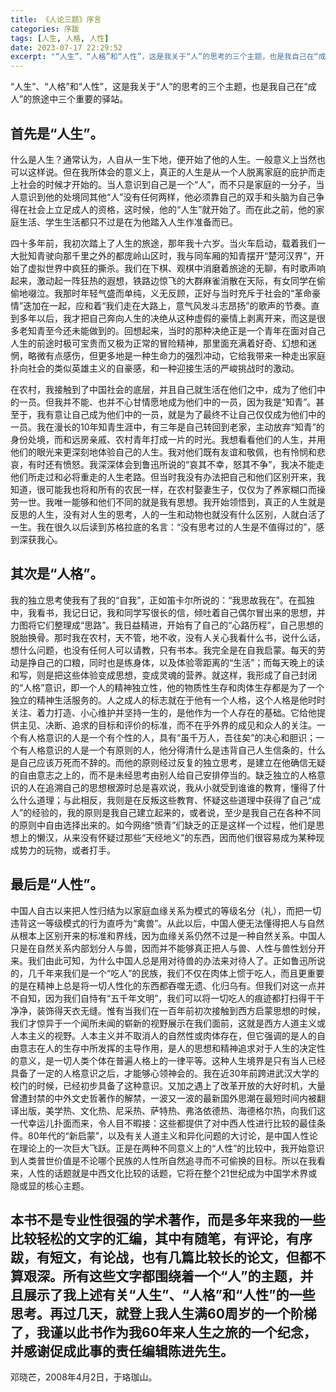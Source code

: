 ```yaml
---
title: 《人论三题》序言
categories: 序跋
tags: [人生, 人格, 人性]
date: 2023-07-17 22:29:52
excerpt: "“人生”、“人格”和“人性”，这是我关于“人”的思考的三个主题，也是我自己在“成人”的旅途中三个重要的驿站。"
---
```

“人生”、“人格”和“人性”，这是我关于“人”的思考的三个主题，也是我自己在“成人”的旅途中三个重要的驿站。

## 首先是“人生”。

什么是人生？通常认为，人自从一生下地，便开始了他的人生。一般意义上当然也可以这样说。但在我所体会的意义上，真正的人生是从一个人脱离家庭的庇护而走上社会的时候才开始的。当人意识到自己是一个“人”，而不只是家庭的一分子，当人意识到他的处境同其他“人”没有任何两样，他必须靠自己的双手和头脑为自己争得在社会上立足成人的资格，这时候，他的“人生”就开始了。而在此之前，他的家庭生活、学生生活都只不过是在为他踏入人生作准备而已。

四十多年前，我初次踏上了人生的旅途，那年我十六岁。当火车启动，载着我们一大批知青驶向那千里之外的都庞岭山区时，我与同车厢的知青摆开“楚河汉界”，开始了虚拟世界中疯狂的撕杀。我们在下棋、观棋中消磨着旅途的无聊，有时歌声响起来，激动起一阵狂热的遐想，铁路边惊飞的大群麻雀消散在天际，有女同学在偷偷地啜泣。我那时年轻气盛而单纯，义无反顾，正好与当时充斥于社会的“革命豪情”迭加在一起，应和着“我们走在大路上，意气风发斗志昂扬”的歌声的节奏。直到多年以后，我才把自己奔向人生的决绝从这种虚假的豪情上剥离开来，而这是很多老知青至今还未能做到的。回想起来，当时的那种决绝正是一个青年在面对自己人生的前途时极可宝贵而又极为正常的冒险精神，那里面充满着好奇、幻想和迷惘，略微有点感伤，但更多地是一种生命力的强烈冲动，它给我带来一种走出家庭扑向社会的类似英雄主义的自豪感，和一种迎接生活的严峻挑战时的激动。

在农村，我接触到了中国社会的底层，并且自己就生活在他们之中，成为了他们中的一员。但我并不能、也并不心甘情愿地成为他们中的一员，因为我是“知青”。甚至于，我有意让自己成为他们中的一员，就是为了最终不让自己仅仅成为他们中的一员。我在漫长的10年知青生涯中，有三年是自己转回到老家，主动放弃“知青”的身份处境，而和远房亲戚、农村青年打成一片的时光。我想看看他们的人生，并用他们的眼光来更深刻地体验自己的人生。我对他们既有友谊和敬佩，也有怜悯和悲哀，有时还有愤怒。我深深体会到鲁迅所说的“哀其不幸，怒其不争”，我决不能走他们所走过和必将重走的人生老路。但当时我没有办法把自己和他们区别开来，我知道，很可能我也将和所有的农民一样，在农村娶妻生子，仅仅为了养家糊口而操劳一世。我唯一能够和他们不同的就是我有思想。我开始领悟到，真正的人生就是反思的人生，没有对人生的思考，人的一生和动物也就没有什么区别，人就白活了一生。我在很久以后读到苏格拉底的名言：“没有思考过的人生是不值得过的”，感到深获我心。

## 其次是“人格”。

我的独立思考使我有了我的“自我”，正如笛卡尔所说的：“我思故我在”。在孤独中，我看书，我记日记，我和同学写很长的信，倾吐着自己偶尔冒出来的思想，并力图将它们整理成“思路”。我日益精进，开始有了自己的“心路历程”，自己思想的脱胎换骨。那时我在农村，天不管，地不收，没有人关心我看什么书，说什么话，想什么问题，也没有任何人可以请教，只有书本。我完全是在自我启蒙。每天的劳动是挣自己的口粮，同时也是练身体，以及体验零距离的“生活”；而每天晚上的读和写，则是把这些体验变成思想，变成灵魂的营养。就这样，我形成了自己封闭的“人格”意识，即一个人的精神独立性，他的物质性生存和肉体生存都是为了一个独立的精神生活服务的。人之成人的标志就在于他有一个人格，这个人格是他时时关注、着力打造、小心维护并坚持一生的，是他作为一个人存在的基础。它给他提供主见、决断、追求的目标和评价的标准，而不在乎外界的成见和众人的关注。一个有人格意识的人是一个有个性的人，具有“虽千万人，吾往矣”的决心和胆识；一个有人格意识的人是一个有原则的人，他分得清什么是违背自己人生信条的，什么是自己应该万死而不辞的。而他的原则经过反复的独立思考，是建立在他确信无疑的自由意志之上的，而不是未经思考由别人给自己安排停当的。缺乏独立的人格意识的人在追溯自己的思想根源时总是喜欢说，我从小就受到谁谁的教育，懂得了什么什么道理；与此相反，我则是在反叛这些教育、怀疑这些道理中获得了自己“成人”的经验的，我的原则是我自己建立起来的，或者说，至少是我自己在各种不同的原则中自由选择出来的。如今网络“愤青”们缺乏的正是这样一个过程，他们是思想上的懒汉，从来没有怀疑过那些“天经地义”的东西，因而他们很容易成为某种现成势力的玩物，或者打手。

## 最后是“人性”。

中国人自古以来把人性归结为以家庭血缘关系为模式的等级名分（礼），而把一切违背这一等级模式的行为直呼为“禽兽”。从此以后，中国人便无法懂得把人与自然从根本上区别开来的标准和界线，因为血缘关系仍然不过是一种自然关系。中国人只是在自然关系内部划分人与兽，因而并不能够真正把人与兽、人性与兽性划分开来。我们由此可知，为什么中国人总是用对待兽的办法来对待人了。正如鲁迅所说的，几千年来我们是一个“吃人”的民族，我们不仅在肉体上惯于吃人，而且更重要的是在精神上总是将一切人性化的东西都吞噬无遗、化归乌有。但我们对这一点并不自知，因为我们自恃有“五千年文明”，我们可以将一切吃人的痕迹都打扫得干干净净，装饰得天衣无缝。惟有当我们在一百年前初次接触到西方启蒙思想的时候，我们才惊异于一个闻所未闻的崭新的视野展示在我们面前，这就是西方人道主义或人本主义的视野。人本主义并不取消人的自然性或肉体存在，但它强调的是人的自由意志在人的生存中所发挥的主导作用，是人的思想和精神追求对于人生的决定性的意义，是一切人类个体在普遍人格上的一律平等。这种人生境界是只有当人已经具备了一定的人格意识之后，才能够心领神会的。我在近30年前跨进武汉大学的校门的时候，已经初步具备了这种意识。又加之遇上了改革开放的大好时机，大量曾遭封禁的中外文史哲著作的解禁，一波又一波的最新国外思潮在最短时间内被翻译出版，美学热、文化热、尼采热、萨特热、弗洛依德热、海德格尔热，向我们这一代幸运儿扑面而来，令人目不暇接：这些都提供了对中西人性进行比较的最佳条件。80年代的“新启蒙”，以及有关人道主义和异化问题的大讨论，是中国人性论在理论上的一次巨大飞跃。正是在两种不同意义上的“人性”的比较中，我开始意识到人类普世价值是不论哪个民族的人性所自然追寻而不可偷换的目标。所以在我看来，人性的话题就是中西文化比较的话题，它将在整个21世纪成为中国学术界或隐或显的核心主题。

本书不是专业性很强的学术著作，而是多年来我的一些比较轻松的文字的汇编，其中有随笔，有评论，有序跋，有短文，有论战，也有几篇比较长的论文，但都不算艰深。所有这些文字都围绕着一个“人”的主题，并且展示了我上述有关“人生”、“人格”和“人性”的一些思考。再过几天，就登上我人生满60周岁的一个阶梯了，我谨以此书作为我60年来人生之旅的一个纪念，并感谢促成此事的责任编辑陈进先生。
------------
邓晓芒，2008年4月2日，于珞珈山。
